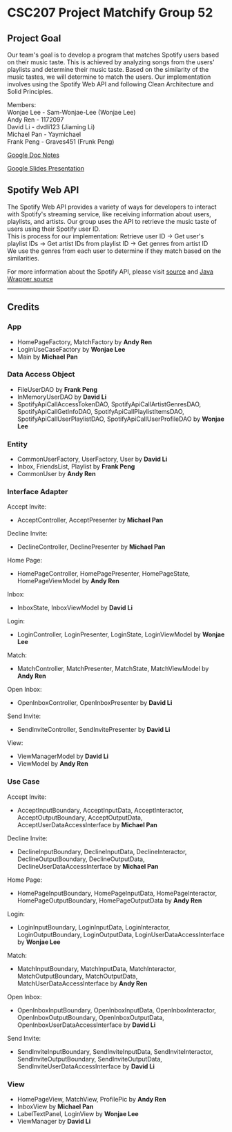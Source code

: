 # CSC207 Project Matchify Group 52

## **Project Goal**
Our team's goal is to develop a program that matches Spotify users based on their music taste. This is achieved by analyzing songs from the users' playlists and determine their music taste. Based on the similarity of the music tastes, we will determine to match the users. Our implementation involves using the Spotify Web API and following Clean Architecture and Solid Principles.

Members:\
Wonjae Lee - Sam-Wonjae-Lee (Wonjae Lee)\
Andy Ren - 1172097\
David Li - dvdli123 (Jiaming Li)\
Michael Pan - Yaymichael\
Frank Peng - Graves451 (Frunk Peng)

[Google Doc Notes](https://docs.google.com/document/d/1fccZgwsFML7ln8LYjmQiHKzzh7x_m6ANvomALBYI5uc/edit)

[Google Slides Presentation](https://docs.google.com/presentation/d/1cYuKYeAxn5X2vGnBf689F8s1d6cob18szrKQlGUUwNg/edit?usp=sharing)

## **Spotify Web API**
The Spotify Web API provides a variety of ways for developers to interact with Spotify's streaming service, like receiving information about users, playlists, and artists. Our group uses the API to retrieve the music taste of users using their Spotify user ID. \
This is process for our implementation:
Retrieve user ID -> Get user's playlist IDs -> Get artist IDs from playlist ID -> Get genres from artist ID \
We use the genres from each user to determine if they match based on the similarities.

For more information about the Spotify API, please visit [source](https://developer.spotify.com/documentation/web-api) and [Java Wrapper source](https://github.com/spotify-web-api-java/spotify-web-api-java)

---

## **Credits**

### App
- HomePageFactory, MatchFactory by **Andy Ren**
- LoginUseCaseFactory by **Wonjae Lee**
- Main by **Michael Pan**

### Data Access Object
- FileUserDAO by **Frank Peng**
- InMemoryUserDAO by **David Li**
- SpotifyApiCallAccessTokenDAO, SpotifyApiCallArtistGenresDAO, SpotifyApiCallGetInfoDAO, SpotifyApiCallPlaylistItemsDAO, SpotifyApiCallUserPlaylistDAO, SpotifyApiCallUserProfileDAO by **Wonjae Lee**

### Entity
- CommonUserFactory, UserFactory, User by **David Li**
- Inbox, FriendsList, Playlist by **Frank Peng**
- CommonUser by **Andy Ren**

### Interface Adapter
Accept Invite:
- AcceptController, AcceptPresenter by **Michael Pan**
  
Decline Invite:
- DeclineController, DeclinePresenter by **Michael Pan**
  
Home Page:
- HomePageController, HomePagePresenter, HomePageState, HomePageViewModel by **Andy Ren**
  
Inbox:
- InboxState, InboxViewModel by **David Li**
  
Login:
- LoginController, LoginPresenter, LoginState, LoginViewModel by **Wonjae Lee**
  
Match:
- MatchController, MatchPresenter, MatchState, MatchViewModel by **Andy Ren**
  
Open Inbox:
- OpenInboxController, OpenInboxPresenter by **David Li**
  
Send Invite:
- SendInviteController, SendInvitePresenter by **David Li**
  
View:
- ViewManagerModel by **David Li**
- ViewModel by **Andy Ren**

### Use Case
Accept Invite:
- AcceptInputBoundary, AcceptInputData, AcceptInteractor, AcceptOutputBoundary, AcceptOutputData, AcceptUserDataAccessInterface by **Michael Pan**
  
Decline Invite:
- DeclineInputBoundary, DeclineInputData, DeclineInteractor, DeclineOutputBoundary, DeclineOutputData, DeclineUserDataAccessInterface by **Michael Pan**
  
Home Page:
- HomePageInputBoundary, HomePageInputData, HomePageInteractor, HomePageOutputBoundary, HomePageOutputData by **Andy Ren**

Login:
- LoginInputBoundary, LoginInputData, LoginInteractor, LoginOutputBoundary, LoginOutputData, LoginUserDataAccessInterface by **Wonjae Lee**
  
Match:
- MatchInputBoundary, MatchInputData, MatchInteractor, MatchOutputBoundary, MatchOutputData, MatchUserDataAccessInterface by **Andy Ren**
  
Open Inbox:
- OpenInboxInputBoundary, OpenInboxInputData, OpenInboxInteractor, OpenInboxOutputBoundary, OpenInboxOutputData, OpenInboxUserDataAccessInterface by **David Li**
  
Send Invite:
- SendInviteInputBoundary, SendInviteInputData, SendInviteInteractor, SendInviteOutputBoundary, SendInviteOutputData, SendInviteUserDataAccessInterface by **David Li**

### View
- HomePageView, MatchView, ProfilePic by **Andy Ren**
- InboxView by **Michael Pan**
- LabelTextPanel, LoginView by **Wonjae Lee**
- ViewManager by **David Li**

